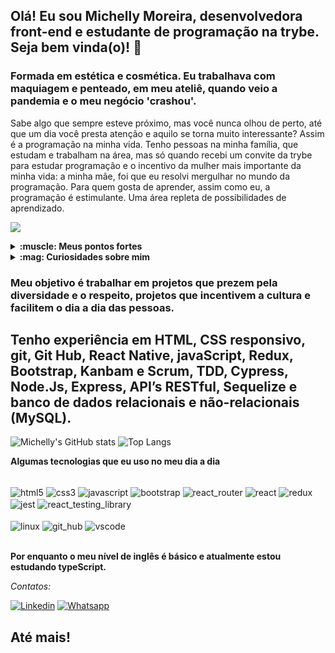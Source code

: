 ## Olá! Eu sou Michelly Moreira, desenvolvedora front-end e estudante de programação na trybe. Seja bem vinda(o)! 👋
### Formada em estética e cosmética. Eu trabalhava com maquiagem e penteado, em meu ateliê, quando veio a pandemia e o meu negócio 'crashou'.
Sabe algo que sempre esteve próximo, mas você nunca olhou de perto, até que um dia você presta atenção e aquilo se torna muito interessante? Assim é a programação na minha vida.
Tenho pessoas na minha família, que estudam e trabalham na área, mas só quando recebi um convite da trybe para estudar programação e o incentivo da mulher mais importante da minha vida: a minha mãe, foi que eu resolvi mergulhar no mundo da programação.
Para quem gosta de aprender, assim como eu, a programação é estimulante. Uma área repleta de possibilidades de aprendizado.

<img src=https://gifs.eco.br/wp-content/uploads/2022/10/gifs-de-jogos-vorazes-em-chamas-34.gif /> </br>

<details>
<summary><strong>:muscle: Meus pontos fortes</strong></summary></br>

- Tenho sede genuína de conhecimento;</br>
- Ser empática com as emoções dos outros;</br>
- Estrategista;</br>
- Meus valores me guiam, não o dinheiro;</br>
- A ação é meu maior professor.</br>

</details>

<details>
<summary><strong>:mag: Curiosidades sobre mim</strong></summary></br>

- Tenho tripofobia. </br>
- Não tomo café, mas gosto do cheiro.</br>
- Meu chocolate favorito é o Caribe, da garoto.</br>
- Na pandemia eu fiz trabalho voluntário, acolhendo pessoas que se sentiam tristes e anciosas.</br>
- Nas horas vagas eu gosto de pintar, maquiar, costurar, ler, assistir reality shows, viajar e estar com a minha família.</br>

</details>

### Meu objetivo é trabalhar em projetos que prezem pela diversidade e o respeito, projetos que incentivem a cultura e facilitem o dia a dia das pessoas.
## Tenho experiência em HTML, CSS responsivo, git, Git Hub, React Native, javaScript, Redux, Bootstrap, Kanbam e Scrum, TDD, Cypress, Node.Js, Express, API’s RESTful, Sequelize e banco de dados relacionais e não-relacionais (MySQL).


![Michelly's GitHub stats](https://github-readme-stats.vercel.app/api?username=Michelly-Moreira&show_icons=true&theme=tokyonight)
![Top Langs](https://github-readme-stats.vercel.app/api/top-langs/?username=Michelly-Moreira&layout=compact&langs_count-16&theme=tokyonight)

<strong>Algumas tecnologias que eu uso no meu dia a dia</strong></br>
<div style="display: inline_block"></br>
<img align="center" alt="html5" src="https://img.shields.io/badge/HTML5-E34F26?style=for-the-badge&logo=html5&logoColor=white"/>
<img align="center" alt="css3" src="https://img.shields.io/badge/CSS3-1572B6?style=for-the-badge&logo=css3&logoColor=white"/>
<img align="center" alt="javascript" src="https://img.shields.io/badge/JavaScript-323330?style=for-the-badge&logo=javascript&logoColor=F7DF1E"/>
<img align="center" alt="bootstrap" src="https://img.shields.io/badge/Bootstrap-563D7C?style=for-the-badge&logo=bootstrap&logoColor=white"/>
<img align="center" alt="react_router" src="https://img.shields.io/badge/React_Router-CA4245?style=for-the-badge&logo=react-router&logoColor=white"/>
<img align="center" alt="react" src="https://img.shields.io/badge/React-20232A?style=for-the-badge&logo=react&logoColor=61DAFB"/>
<img align="center" alt="redux" src="https://img.shields.io/badge/Redux-593D88?style=for-the-badge&logo=redux&logoColor=white"/>
<img align="center" alt="jest" src="https://img.shields.io/badge/Jest-323330?style=for-the-badge&logo=Jest&logoColor=white"/>
<img align="center" alt="react_testing_library" src="https://img.shields.io/badge/testing%20library-323330?style=for-the-badge&logo=testing-library&logoColor=red"/>
<div style="display: inline_block"></br>
<img align="center" alt="linux" src="https://img.shields.io/badge/Linux-FCC624?style=for-the-badge&logo=linux&logoColor=black"/>
<img align="center" alt="git_hub" src="https://img.shields.io/badge/GitHub-100000?style=for-the-badge&logo=github&logoColor=white"/>
<img align="center" alt="vscode" src="https://img.shields.io/badge/Visual_Studio_Code-0078D4?style=for-the-badge&logo=visual%20studio%20code&logoColor=white"/>
</div><br/>

<strong>Por enquanto o meu nível de inglês é básico e atualmente estou estudando typeScript.</strong></br>

*Contatos:*

[![Linkedin](
https://img.shields.io/badge/LinkedIn-0077B5?style=for-the-badge&logo=linkedin&logoColor=white
)](
https://www.linkedin.com/in/michellymoreira/
)
[![Whatsapp](
https://img.shields.io/badge/WhatsApp-25D366?style=for-the-badge&logo=whatsapp&logoColor=white
)](
https://api.whatsapp.com/send?phone=5531994501188
)

## Até mais!
